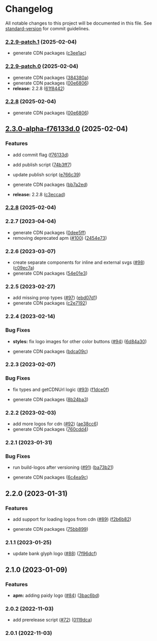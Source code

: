 # Changelog

All notable changes to this project will be documented in this file. See [standard-version](https://github.com/conventional-changelog/standard-version) for commit guidelines.

### [2.2.9-patch.1](https://github.com/paypal/paypal-sdk-logos/compare/v2.2.9-patch.0...v2.2.9-patch.1) (2025-02-04)


* generate CDN packages ([c3ee1ac](https://github.com/paypal/paypal-sdk-logos/commit/c3ee1acc4c8a1b5105a1a2a8b1f7228708fc15bf))

### [2.2.9-patch.0](https://github.com/paypal/paypal-sdk-logos/compare/v2.3.0-alpha-f76133d.0...v2.2.9-patch.0) (2025-02-04)


* generate CDN packages ([384380a](https://github.com/paypal/paypal-sdk-logos/commit/384380a03eece36ec946dbccc3ca7d3239f2dfd8))
* generate CDN packages ([00e6806](https://github.com/paypal/paypal-sdk-logos/commit/00e6806e33a5bd74f9f719a93c3c01b382309aaa))
* **release:** 2.2.8 ([61f8442](https://github.com/paypal/paypal-sdk-logos/commit/61f8442801d124b7f026bdad9c866089a248f4ef))

### [2.2.8](https://github.com/paypal/paypal-sdk-logos/compare/v2.3.0-alpha-f76133d.0...v2.2.8) (2025-02-04)


* generate CDN packages ([00e6806](https://github.com/paypal/paypal-sdk-logos/commit/00e6806e33a5bd74f9f719a93c3c01b382309aaa))

## [2.3.0-alpha-f76133d.0](https://github.com/paypal/paypal-sdk-logos/compare/v2.2.7...v2.3.0-alpha-f76133d.0) (2025-02-04)


### Features

* add commit flag ([f76133d](https://github.com/paypal/paypal-sdk-logos/commit/f76133d64f0fb0879a144c36a283fab177c8039f))
* add publish script ([74b3ff7](https://github.com/paypal/paypal-sdk-logos/commit/74b3ff755f0c209d2196eb5b6ef1e5f62a767921))
* update publish script ([e766c39](https://github.com/paypal/paypal-sdk-logos/commit/e766c39f52985da9126f330104a12bcc9db0fa9c))


* generate CDN packages ([bb7a2ed](https://github.com/paypal/paypal-sdk-logos/commit/bb7a2ed395ddbedf51a5fe558b177a1d0f7d9972))
* **release:** 2.2.8 ([c3eccad](https://github.com/paypal/paypal-sdk-logos/commit/c3eccad1015a8126d5aeb3a37e50d21f30ee1ddb))

### [2.2.8](https://github.com/paypal/paypal-sdk-logos/compare/v2.2.7...v2.2.8) (2025-02-04)

### 2.2.7 (2023-04-04)


* generate CDN packages ([0dee5ff](https://github.com/paypal/paypal-sdk-logos/commit/0dee5ff0030680006df994055c3e249254b12c40))
* removing deprecated apm ([#100](https://github.com/paypal/paypal-sdk-logos/issues/100)) ([2454e73](https://github.com/paypal/paypal-sdk-logos/commit/2454e73da9d81c786435e2104c5bd8ec88e89943))

### 2.2.6 (2023-03-07)


*  create separate components for inline and external svgs ([#98](https://github.com/paypal/paypal-sdk-logos/issues/98)) ([c09ec7a](https://github.com/paypal/paypal-sdk-logos/commit/c09ec7a436b96f83725664cb83982fe457e85c24))
* generate CDN packages ([54e01e3](https://github.com/paypal/paypal-sdk-logos/commit/54e01e3859b18c24392160e42d0306c972c5d600))

### 2.2.5 (2023-02-27)


* add missing prop types ([#97](https://github.com/paypal/paypal-sdk-logos/issues/97)) ([ebd07d1](https://github.com/paypal/paypal-sdk-logos/commit/ebd07d1875cd9d630fcd40907f726967a91a5c2b))
* generate CDN packages ([c2e7192](https://github.com/paypal/paypal-sdk-logos/commit/c2e71921567e3127ce356b6a504c258752a8e237))

### 2.2.4 (2023-02-14)


### Bug Fixes

* **styles:** fix logo images for other color buttons ([#94](https://github.com/paypal/paypal-sdk-logos/issues/94)) ([6d84a30](https://github.com/paypal/paypal-sdk-logos/commit/6d84a30a71c8108ee5d0c5701bfb7aa2b7b259ed))


* generate CDN packages ([bdca09c](https://github.com/paypal/paypal-sdk-logos/commit/bdca09c69974904b04eeb0de9bf6017fd83e1131))

### 2.2.3 (2023-02-07)


### Bug Fixes

* fix types and getCDNUrl logic ([#93](https://github.com/paypal/paypal-sdk-logos/issues/93)) ([f1dce0f](https://github.com/paypal/paypal-sdk-logos/commit/f1dce0fc2c2f66497052b1117dd8a3664219350e))


* generate CDN packages ([8b24ba3](https://github.com/paypal/paypal-sdk-logos/commit/8b24ba388a2d46b747575b85089e95de41e2509d))

### 2.2.2 (2023-02-03)


* add more logos for cdn ([#92](https://github.com/paypal/paypal-sdk-logos/issues/92)) ([ae38cc6](https://github.com/paypal/paypal-sdk-logos/commit/ae38cc69dcc86505bdfd8f6074128b0f6919a541))
* generate CDN packages ([760cdd4](https://github.com/paypal/paypal-sdk-logos/commit/760cdd4f7c8ecbba70430652cc8326b7704371aa))

### 2.2.1 (2023-01-31)


### Bug Fixes

* run build-logos after versioning ([#91](https://github.com/paypal/paypal-sdk-logos/issues/91)) ([ba73b21](https://github.com/paypal/paypal-sdk-logos/commit/ba73b21e16c9c3c1a6ba10e30f140485b2c142d0))


* generate CDN packages ([6c4ea9c](https://github.com/paypal/paypal-sdk-logos/commit/6c4ea9c6f9a216a39fc0a637e20821e817995bc5))

## 2.2.0 (2023-01-31)


### Features

* add support for loading logos from cdn ([#89](https://github.com/paypal/paypal-sdk-logos/issues/89)) ([f2b6b82](https://github.com/paypal/paypal-sdk-logos/commit/f2b6b82b41b533831751acd6be29fd6d8995806b))


* generate CDN packages ([75bb899](https://github.com/paypal/paypal-sdk-logos/commit/75bb89913b0201224e1a1cce59d9234ff2712225))

### 2.1.1 (2023-01-25)


* update bank glyph logo ([#88](https://github.com/paypal/paypal-sdk-logos/issues/88)) ([7f96dcf](https://github.com/paypal/paypal-sdk-logos/commit/7f96dcf53b1ecf97954688e21b8aa42e347e7345))

## 2.1.0 (2023-01-09)


### Features

* **apm:** adding paidy logo ([#84](https://github.com/paypal/paypal-sdk-logos/issues/84)) ([3bac6bd](https://github.com/paypal/paypal-sdk-logos/commit/3bac6bdd6cd93576c0fa125404bd0a2567fc0e19))

### 2.0.2 (2022-11-03)


* add prerelease script ([#72](https://github.com/paypal/paypal-sdk-logos/issues/72)) ([0119dca](https://github.com/paypal/paypal-sdk-logos/commit/0119dcadce1decf3c9bfda0a6c33357773eb4985))

### 2.0.1 (2022-11-03)
